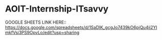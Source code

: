 # AOIT-Internship-ITsavvy


GOOGLE SHEETS LINK HERE:: https://docs.google.com/spreadsheets/d/1SaDIK_gcgJo7439kO6pjQu4ii2YImkfVsi3PS9OpvLo/edit?usp=sharing








